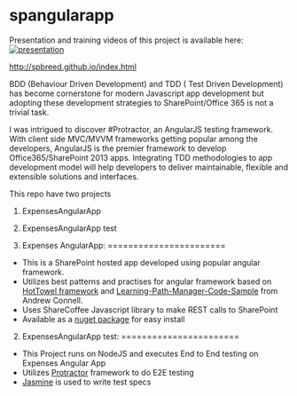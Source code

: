 spangularapp
============
Presentation and training videos of this project is available here:
[![presentation](https://spbreed.files.wordpress.com/2014/11/protractor.png?w=676)](https://spbreed.github.io/index.html)

http://spbreed.github.io/index.html

BDD (Behaviour Driven Development) and TDD ( Test Driven Development) has become cornerstone for modern Javascript app development but adopting these development strategies to SharePoint/Office 365 is not a trivial task.

I was intrigued to discover #Protractor, an AngularJS testing framework. With client side MVC/MVVM frameworks getting popular among the developers, AngularJS is the premier framework to develop Office365/SharePoint 2013 apps. Integrating TDD methodologies to app development model will help developers to deliver maintainable, flexible and extensible solutions and interfaces.

This repo have two projects
1. ExpensesAngularApp
2. ExpensesAngularApp test

1. Expenses AngularApp:
=======================
  - This is a SharePoint hosted app developed using popular angular framework. 
  - Utilizes best patterns and practises for angular framework based on [HotTowel framework](https://github.com/johnpapa/HotTowel-Angular) and [Learning-Path-Manager-Code-Sample](https://github.com/OfficeDev/Learning-Path-Manager-Code-Sample) from Andrew Connell.
  - Uses ShareCoffee Javascript library to make REST calls to SharePoint
  - Available as a [nuget package](https://www.nuget.org/packages/SPAngularAppTemplate/) for easy install

2. ExpensesAngularApp test:
=======================
  - This Project runs on NodeJS and executes End to End testing on Expenses Angular App
  - Utilizes [Protractor](https://github.com/angular/protractor) framework to do E2E testing 
  - [Jasmine](https://github.com/pivotal/jasmine) is used to write test specs

